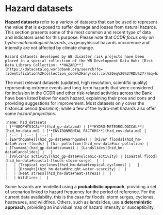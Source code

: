 # Hazard datasets

**Hazard datasets** refer to a variety of datasets that can be used to represent the value that is exposed to suffer damage and losses from natural hazards. This section presents some of the most common and recent type of data and indicators used for this purpose. Please note that _CCDR focus only on hydro-meteorological hazards_, as geopyhisical hazards occurrence and intensity are not affected by climate change.

```{seealso}
Hazard datasets developed by WB disaster risk projects have been placed in a special collection of the WB Development Data Hub: [Risk Data Library Collection: **HAZARD**](https://datacatalog.worldbank.org/search?fq=(identification%2Fcollection_code%2Fany(col:col%20eq%20%27RDL%27))&q=hazard).
```

The most relevant datasets (updated, high resolution, scientific quality) representing extreme events and long-term hazards that were considered for inclusion in the CCDR and other risk-related activities across the Bank have been listed below for each hazard, explaining their pros and cons and providing suggestions for improvement. Most datasets only cover the historical period (*baseline*); while a few of the hydro-met hazards also offer some *hazard projections*.

```{table}
:name: hzd_datasets
| [**GEOPHYSICAL**](hzd_gp-data.md) | [**HYDRO-METEOROLOGICAL**](hzd_hm-data.md) | [**ENVIRONMENTAL FACTORS**](hzd_env-data.md) |
| :--: | :--: | :--: |
| [Earthquake]](hzd_gp-data#earhquake) | [River floods](hzd_hm-data#river-floods) | [Air pollution](hzd_env-data#air-pollution) |
| [Tsunami](hzd_gp-data#tsunami) | [Landslides](hzd_hm-data#landslides) |   |
| [Volcanic activity](hzd_gp-data#volcanic-activity) | [Coastal flood](hzd_hm-data#coastal-floods-storm-surge)  |  |
|   | [Tropical cyclones](hzd_hm-data#tropical-cyclones) |   |
|   | [Drought](hzd_hm-data#drought-water-scarcity) |  |
|   | [Heat stress](hzd_hm-data#heat-stress) |  |
|   | Wildfires |  |
```

Some hazards are modelled using a **probabilistic approach**, providing a set of scenarios linked to hazard frequency for the period of reference. For the current data availability, this is the case for floods, storm surges, cyclones, heatwaves, and wildfires.
Others, such as landslides, use a **deterministic approach**, providing an individual map of hazard intensity or susceptibility.